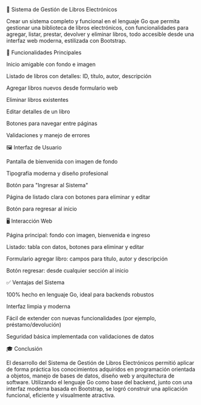 📘 Sistema de Gestión de Libros Electrónicos

Crear un sistema completo y funcional en el lenguaje Go que permita gestionar una biblioteca de libros electrónicos, con funcionalidades para agregar, listar, prestar, devolver y eliminar libros, todo accesible desde una interfaz web moderna, estilizada con Bootstrap.

📑 Funcionalidades Principales

Inicio amigable con fondo e imagen

Listado de libros con detalles: ID, título, autor, descripción

Agregar libros nuevos desde formulario web

Eliminar libros existentes

Editar detalles de un libro

Botones para navegar entre páginas

Validaciones y manejo de errores

🖼️ Interfaz de Usuario

Pantalla de bienvenida con imagen de fondo

Tipografía moderna y diseño profesional

Botón para "Ingresar al Sistema"

Página de listado clara con botones para eliminar y editar

Botón para regresar al inicio

🖥️ Interacción Web

Página principal: fondo con imagen, bienvenida e ingreso

Listado: tabla con datos, botones para eliminar y editar

Formulario agregar libro: campos para título, autor y descripción

Botón regresar: desde cualquier sección al inicio

✅ Ventajas del Sistema

100% hecho en lenguaje Go, ideal para backends robustos

Interfaz limpia y moderna

Fácil de extender con nuevas funcionalidades (por ejemplo, préstamo/devolución)

Seguridad básica implementada con validaciones de datos

🎓 Conclusión

El desarrollo del Sistema de Gestión de Libros Electrónicos permitió aplicar de forma práctica los conocimientos adquiridos en programación orientada a objetos, manejo de bases de datos, diseño web y arquitectura de software. Utilizando el lenguaje Go como base del backend, junto con una interfaz moderna basada en Bootstrap, se logró construir una aplicación funcional, eficiente y visualmente atractiva.

